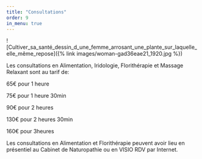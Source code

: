 ```yaml
---
title: "Consultations"
order: 9
in_menu: true
---
```

![Cultiver_sa_santé_dessin_d_une_femme_arrosant_une_plante_sur_laquelle_elle_même_repose]({% link images/woman-gad36eae21_1920.jpg %})




Les consultations en Alimentation, Iridologie, Florithérapie et Massage Relaxant sont au tarif de:

65€ pour 1 heure

75€ pour 1 heure 30min

90€ pour 2 heures

130€ pour 2 heures 30min

160€ pour 3heures

Les consultations en Alimentation et Florithérapie peuvent avoir lieu en présentiel au Cabinet de Naturopathie ou en VISIO RDV par Internet. 